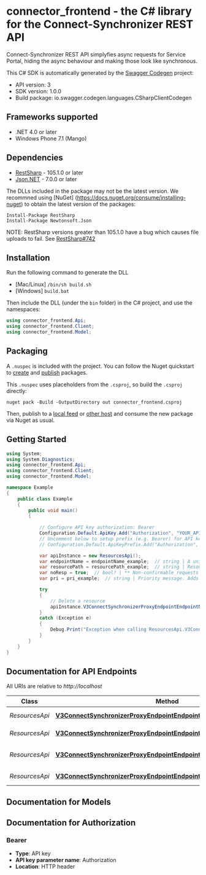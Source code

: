 # connector_frontend - the C# library for the Connect-Synchronizer REST API

Connect-Synchronizer REST API simplyfies async requests for Service Portal, hiding the async behaviour and making those look like synchronous. 

This C# SDK is automatically generated by the [Swagger Codegen](https://github.com/swagger-api/swagger-codegen) project:

- API version: 3
- SDK version: 1.0.0
- Build package: io.swagger.codegen.languages.CSharpClientCodegen

<a name="frameworks-supported"></a>
## Frameworks supported
- .NET 4.0 or later
- Windows Phone 7.1 (Mango)

<a name="dependencies"></a>
## Dependencies
- [RestSharp](https://www.nuget.org/packages/RestSharp) - 105.1.0 or later
- [Json.NET](https://www.nuget.org/packages/Newtonsoft.Json/) - 7.0.0 or later

The DLLs included in the package may not be the latest version. We recommned using [NuGet] (https://docs.nuget.org/consume/installing-nuget) to obtain the latest version of the packages:
```
Install-Package RestSharp
Install-Package Newtonsoft.Json
```

NOTE: RestSharp versions greater than 105.1.0 have a bug which causes file uploads to fail. See [RestSharp#742](https://github.com/restsharp/RestSharp/issues/742)

<a name="installation"></a>
## Installation
Run the following command to generate the DLL
- [Mac/Linux] `/bin/sh build.sh`
- [Windows] `build.bat`

Then include the DLL (under the `bin` folder) in the C# project, and use the namespaces:
```csharp
using connector_frontend.Api;
using connector_frontend.Client;
using connector_frontend.Model;
```

<a name="packaging"></a>
## Packaging

A `.nuspec` is included with the project. You can follow the Nuget quickstart to [create](https://docs.microsoft.com/en-us/nuget/quickstart/create-and-publish-a-package#create-the-package) and [publish](https://docs.microsoft.com/en-us/nuget/quickstart/create-and-publish-a-package#publish-the-package) packages.

This `.nuspec` uses placeholders from the `.csproj`, so build the `.csproj` directly:

```
nuget pack -Build -OutputDirectory out connector_frontend.csproj
```

Then, publish to a [local feed](https://docs.microsoft.com/en-us/nuget/hosting-packages/local-feeds) or [other host](https://docs.microsoft.com/en-us/nuget/hosting-packages/overview) and consume the new package via Nuget as usual.

<a name="getting-started"></a>
## Getting Started

```csharp
using System;
using System.Diagnostics;
using connector_frontend.Api;
using connector_frontend.Client;
using connector_frontend.Model;

namespace Example
{
    public class Example
    {
        public void main()
        {
            
            // Configure API key authorization: Bearer
            Configuration.Default.ApiKey.Add("Authorization", "YOUR_API_KEY");
            // Uncomment below to setup prefix (e.g. Bearer) for API key, if needed
            // Configuration.Default.ApiKeyPrefix.Add("Authorization", "Bearer");

            var apiInstance = new ResourcesApi();
            var endpointName = endpointName_example;  // string | A unique identifier for the endpoint. Note that the endpoint-name must be an exact match. You cannot use wildcards here. 
            var resourcePath = resourcePath_example;  // string | Resource's url. 
            var noResp = true;  // bool? | ** Non-confirmable requests **  All resource APIs have the parameter noResp. If you make a request with noResp=true, mbed Device Connector makes a CoAP non-confirmable request to the device. Such requests are not guaranteed to arrive in the device, and you do not get back an async-response-id.  If calls with this parameter enabled succeed, they return with the status code 204 No Content. If the underlying protocol does not support non-confirmable requests, or if the endpoint is registered in queue mode, the response is status code 409 Conflict.  (optional) 
            var pri = pri_example;  // string | Priority message. Adds traffic-class for outgoing IPv6 message (only UDP). Network should this header and  Accepted values are AF11, AF12, AF13, AF21, AF22, AF23, AF31, AF32, AF33, AF41, AF42, AF43, VA, EF, CS0, CS1, CS2,CS3, CS4, CS5, CS6, CS7 and DF. Numeric values 0-7 are interpreted as matching to the corresponding CS value. Optional. Default: 0  (optional) 

            try
            {
                // Delete a resource
                apiInstance.V3ConnectSynchronizerProxyEndpointEndpointNameResourcePathDelete(endpointName, resourcePath, noResp, pri);
            }
            catch (Exception e)
            {
                Debug.Print("Exception when calling ResourcesApi.V3ConnectSynchronizerProxyEndpointEndpointNameResourcePathDelete: " + e.Message );
            }
        }
    }
}
```

<a name="documentation-for-api-endpoints"></a>
## Documentation for API Endpoints

All URIs are relative to *http://localhost*

Class | Method | HTTP request | Description
------------ | ------------- | ------------- | -------------
*ResourcesApi* | [**V3ConnectSynchronizerProxyEndpointEndpointNameResourcePathDelete**](docs/ResourcesApi.md#v3connectsynchronizerproxyendpointendpointnameresourcepathdelete) | **DELETE** /v3/connect-synchronizer/proxy/endpoint/{endpointName}/{resourcePath} | Delete a resource
*ResourcesApi* | [**V3ConnectSynchronizerProxyEndpointEndpointNameResourcePathGet**](docs/ResourcesApi.md#v3connectsynchronizerproxyendpointendpointnameresourcepathget) | **GET** /v3/connect-synchronizer/proxy/endpoint/{endpointName}/{resourcePath} | Read from a resource
*ResourcesApi* | [**V3ConnectSynchronizerProxyEndpointEndpointNameResourcePathPost**](docs/ResourcesApi.md#v3connectsynchronizerproxyendpointendpointnameresourcepathpost) | **POST** /v3/connect-synchronizer/proxy/endpoint/{endpointName}/{resourcePath} | Execute a function on a resource
*ResourcesApi* | [**V3ConnectSynchronizerProxyEndpointEndpointNameResourcePathPut**](docs/ResourcesApi.md#v3connectsynchronizerproxyendpointendpointnameresourcepathput) | **PUT** /v3/connect-synchronizer/proxy/endpoint/{endpointName}/{resourcePath} | Write to a resource


<a name="documentation-for-models"></a>
## Documentation for Models



<a name="documentation-for-authorization"></a>
## Documentation for Authorization

<a name="Bearer"></a>
### Bearer

- **Type**: API key
- **API key parameter name**: Authorization
- **Location**: HTTP header

